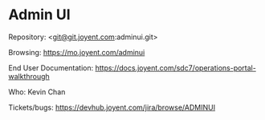 # Admin UI

Repository: <git@git.joyent.com:adminui.git>

Browsing: <https://mo.joyent.com/adminui>

End User Documentation: <https://docs.joyent.com/sdc7/operations-portal-walkthrough>

Who: Kevin Chan

Tickets/bugs: <https://devhub.joyent.com/jira/browse/ADMINUI>
